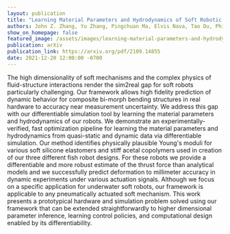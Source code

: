 ```yaml
---
layout: publication
title: "Learning Material Parameters and Hydrodynamics of Soft Robotic Fish via Differentiable Simulation"
authors: John Z. Zhang, Yu Zhang, Pingchuan Ma, Elvis Nava, Tao Du, Philip Arm, Wojciech Matusik, Robert K. Katzschmann
show_on_homepage: false
featured_image: /assets/images/learning-material-parameters-and-hydrodynamics-of-soft-robotic-fish-via-differentiable-simulation.png
publication: arXiv
publication_link: https://arxiv.org/pdf/2109.14855
date: 2021-12-20 12:00:00 -0700
---
```

The high dimensionality of soft mechanisms and the complex physics of fluid-structure interactions render the sim2real gap for soft robots particularly challenging. Our framework allows high fidelity prediction of dynamic behavior for composite bi-morph bending structures in real hardware to accuracy near measurement uncertainty. We address this gap with our differentiable simulation tool by learning the material parameters and hydrodynamics of our robots. We demonstrate an experimentally-verified, fast optimization pipeline for learning the material parameters and hydrodynamics from quasi-static and dynamic data via differentiable simulation. Our method identifies physically plausible Young's moduli for various soft silicone elastomers and stiff acetal copolymers used in creation of our three different fish robot designs. For these robots we provide a differentiable and more robust estimate of the thrust force than analytical models and we successfully predict deformation to millimeter accuracy in dynamic experiments under various actuation signals. Although we focus on a specific application for underwater soft robots, our framework is applicable to any pneumatically actuated soft mechanism. This work presents a prototypical hardware and simulation problem solved using our framework that can be extended straightforwardly to higher dimensional parameter inference, learning control policies, and computational design enabled by its differentiability.
